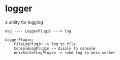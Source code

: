 # logger

a utility for logging


    msg ---- LoggerPlugin ---> log

    LoggerPlugin:
        FileLogPlugin -> log to file
        ConsoleLogPlugin -> disply to console 
        unixSocketLogPlugin -> send log to unix socket

